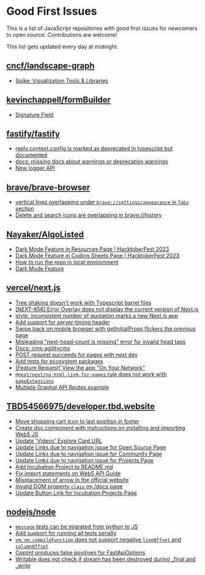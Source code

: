 # Good First Issues

This is a list of JavaScript repositories with good first issues for newcomers to open source. Contributions are welcome!

This list gets updated every day at midnight.

## [cncf/landscape-graph](https://github.com/cncf/landscape-graph)

- [Spike: Visualization Tools & Libraries](https://github.com/cncf/landscape-graph/issues/72)

## [kevinchappell/formBuilder](https://github.com/kevinchappell/formBuilder)

- [Signature Field](https://github.com/kevinchappell/formBuilder/issues/1312)

## [fastify/fastify](https://github.com/fastify/fastify)

- [reply.context.config is marked as deprecated in typescript but documented](https://github.com/fastify/fastify/issues/5033)
- [docs: missing docs about warnings or deprecation warnings](https://github.com/fastify/fastify/issues/5040)
- [New logger API](https://github.com/fastify/fastify/issues/4624)

## [brave/brave-browser](https://github.com/brave/brave-browser)

- [vertical lines overlapping under `brave://settings/appearance` in `Tabs` section](https://github.com/brave/brave-browser/issues/30100)
- [Delete and search icons are overlapping in brave://history](https://github.com/brave/brave-browser/issues/32399)

## [Nayaker/AlgoListed](https://github.com/Nayaker/AlgoListed)

- [Dark Mode Feature in Resources Page | HacktoberFest 2023](https://github.com/Nayaker/AlgoListed/issues/110)
- [Dark Mode Feature in Coding Sheets Page | HacktoberFest 2023](https://github.com/Nayaker/AlgoListed/issues/109)
- [How to run the repo in local environment ](https://github.com/Nayaker/AlgoListed/issues/104)
- [Dark Mode Feature](https://github.com/Nayaker/AlgoListed/issues/80)

## [vercel/next.js](https://github.com/vercel/next.js)

- [Tree shaking doesn't work with Typescript barrel files](https://github.com/vercel/next.js/issues/12557)
- [[NEXT-856] Error Overlay does not display the current version of Next.js](https://github.com/vercel/next.js/issues/47124)
- [style: inconsistent number of quotation marks a new Next.js app](https://github.com/vercel/next.js/issues/54402)
- [Add support for server-timing header](https://github.com/vercel/next.js/issues/12382)
- [Swipe back on mobile browser with getInitialProps flickers the previous page](https://github.com/vercel/next.js/issues/10465)
- [Misleading "next-head-count is missing" error for invalid head tags](https://github.com/vercel/next.js/issues/20924)
- [Docs: cms-agilitycms](https://github.com/vercel/next.js/issues/52867)
- [POST request succeeds for pages with next dev](https://github.com/vercel/next.js/issues/38863)
- [Add tests for ecosystem packages](https://github.com/vercel/next.js/issues/31690)
- [[Feature Request] View the app "On Your Network"](https://github.com/vercel/next.js/issues/11367)
- [`@next/next/no-html-link-for-pages` rule does not work with `pageExtensions`](https://github.com/vercel/next.js/issues/53473)
- [Multiple Graphql API Routes example](https://github.com/vercel/next.js/issues/16320)

## [TBD54566975/developer.tbd.website](https://github.com/TBD54566975/developer.tbd.website)

- [Move shopping cart icon to last position in footer](https://github.com/TBD54566975/developer.tbd.website/issues/824)
- [Create doc component with instructions on installing and importing Web5 JS](https://github.com/TBD54566975/developer.tbd.website/issues/493)
- [Update 'Videos' Explore Card URL](https://github.com/TBD54566975/developer.tbd.website/issues/821)
- [Update Links due to navigation issue for Open Source Page](https://github.com/TBD54566975/developer.tbd.website/issues/808)
- [Update Links due to navigation issue for Community Page](https://github.com/TBD54566975/developer.tbd.website/issues/806)
- [Update Links due to navigation issue for Projects Page](https://github.com/TBD54566975/developer.tbd.website/issues/807)
- [Add Incubation Project to README.md](https://github.com/TBD54566975/developer.tbd.website/issues/731)
- [Fix import statements on Web5 API Guide](https://github.com/TBD54566975/developer.tbd.website/issues/774)
- [Misplacement of arrow in the official website ](https://github.com/TBD54566975/developer.tbd.website/issues/772)
- [Invalid DOM property `class` on /docs page](https://github.com/TBD54566975/developer.tbd.website/issues/742)
- [Update Button Link for Incubation Projects Page](https://github.com/TBD54566975/developer.tbd.website/issues/747)

## [nodejs/node](https://github.com/nodejs/node)

- [`message` tests can be migrated from python to JS](https://github.com/nodejs/node/issues/47707)
- [Add support for running all tests serially](https://github.com/nodejs/node/issues/49487)
- [`vm`: `vm.compileFunction` does not support negative `lineOffset` and `columnOffset`](https://github.com/nodejs/node/issues/49848)
- [Cpplint produces false positives for FastApiOptions](https://github.com/nodejs/node/issues/45761)
- [Writable does not check if stream has been destroyed during _final and _write](https://github.com/nodejs/node/issues/39030)


